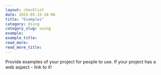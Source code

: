 ```yaml
---
layout: checklist
date: 2015-05-15-16-06
title: "Examples"
category: Using
category_slug: using
example:
example_title:
read_more:
read_more_title:
---
```


Provide examples of your project for people to use. If your project has a web aspect - link to it!
